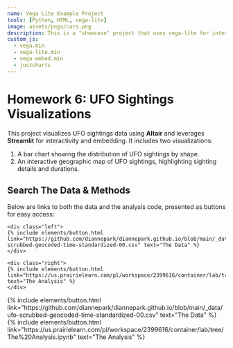 ```yaml
---
name: Vega Lite Example Project
tools: [Python, HTML, vega-lite]
image: assets/pngs/cars.png
description: This is a "showcase" project that uses vega-lite for interactive viz!
custom_js:
  - vega.min
  - vega-lite.min
  - vega-embed.min
  - justcharts
---
```



# Homework 6: UFO Sightings Visualizations

This project visualizes UFO sightings data using **Altair** and leverages **Streamlit** for interactivity and embedding. It includes two visualizations:
1. A bar chart showing the distribution of UFO sightings by shape.
2. An interactive geographic map of UFO sightings, highlighting sighting details and durations.

## Search The Data & Methods

Below are links to both the data and the analysis code, presented as buttons for easy access:

```
<div class="left"> 
{% include elements/button.html link="https://github.com/diannepark/diannepark.github.io/blob/main/_data/ufo-scrubbed-geocoded-time-standardized-00.csv" text="The Data" %} 
</div> 

<div class="right"> 
{% include elements/button.html link="https://us.prairielearn.com/pl/workspace/2399616/container/lab/tree/The%20Analysis.ipynb" text="The Analysis" %} 
</div> 
```

<!-- these are written in a combo of html and liquid --> 

<div class="left"> 
{% include elements/button.html link="https://github.com/diannepark/diannepark.github.io/blob/main/_data/ufo-scrubbed-geocoded-time-standardized-00.csv" text="The Data" %} 
</div> 

<div class="right"> 
{% include elements/button.html link="https://us.prairielearn.com/pl/workspace/2399616/container/lab/tree/The%20Analysis.ipynb" text="The Analysis" %} 
</div> 
